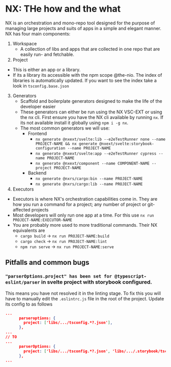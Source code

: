 # NX: THe how and the what

NX is an orchestration and mono-repo tool designed for the purpose of managing large projects and suits of apps in a simple and elegant manner. NX has four main components:

1. Workspace
   - A collection of libs and apps that are collected in one repo that are easily run- and fetchable.
2. Project

- This is either an app or a library.
- If its a library its accessible with the npm scope @the-nio. The index of libraries is automatically updated. If you want to see the index take a look in `tsconfig.base.json`

3. Generators
   - Scaffold and boilerplate generators designed to make the life of the developer easier
   - These generators can either be run using the NX VSC-EXT or using the nx cli. First ensure you have the NX cli available by running `nx`. If its not available install it globally using `npm i -g nx`.
   - The most common generators we will use:
     - Frontend
       - `nx generate @nxext/svelte:lib --e2eTestRunner none --name PROJECT-NAME && nx generate @nxext/svelte:storybook-configuration --name PROJECT-NAME`
       - `nx generate @nxext/svelte:app --e2eTestRunner cypress --name PROJECT-NAME`
       - `nx generate @nxext/component --name COMPONENT-NAME --project PROJECT-NAME`
     - Backend
       - `nx generate @nxrs/cargo:bin --name PROJECT-NAME`
       - `nx generate @nxrs/cargo:lib --name PROJECT-NAME`
4. Executors
  - Executors is where NX's orchestration capabilities come in. They are how you run a command for a project; any number of project or git-affected projects
  - Most developers will only run one app at a time. For this use `nx run PROJECT-NAME:EXECUTOR-NAME`
  - You are probably more used to more traditional commands. Their NX equivalents are
    - `cargo build` &rarr; `nx run PROJECT-NAME:build`
    - `cargo check` &rarr; `nx run PROJECT-NAME:lint`
    - `npm run serve` &rarr; `nx run PROJECT-NAME:serve`

## Pitfalls and common bugs

### `"parserOptions.project" has been set for @typescript-eslint/parser` in svelte project with storybook configured.

This means you have not resolved it in the linting stage. To fix this you will have to manually edit the `.eslintrc.js` file in the root of the project. Update its config to as follows

```json
...
      parseroptions: {
        project: ['libs/.../tsconfig.*?.json'],
      },
...
// TO
...
      parserOptions: {
        project: ['libs/.../tsconfig.*?.json', 'libs/.../.storybook/tsconfig.json'],
      },
...
```
